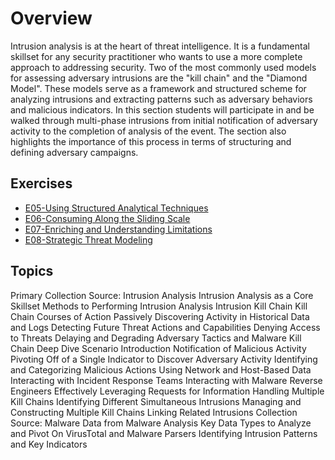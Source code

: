 # Overview

Intrusion analysis is at the heart of threat intelligence. It is a fundamental skillset for any security practitioner who wants to use a more complete approach to addressing security. Two of the most commonly used models for assessing adversary intrusions are the "kill chain" and the "Diamond Model". These models serve as a framework and structured scheme for analyzing intrusions and extracting patterns such as adversary behaviors and malicious indicators. In this section students will participate in and be walked through multi-phase intrusions from initial notification of adversary activity to the completion of analysis of the event. The section also highlights the importance of this process in terms of structuring and defining adversary campaigns.

## Exercises
* [E05-Using Structured Analytical Techniques](https://github.com/WeaveryHeavy/Threat-Intelligence-Tradecraft/blob/master/2%20Intrusion%20Analysis/Exercises/E05-Using%20Structured%20Analytical%20Techniques.md)
* [E06-Consuming Along the Sliding Scale](https://github.com/WeaveryHeavy/Threat-Intelligence-Tradecraft/blob/master/2%20Intrusion%20Analysis/Exercises/E06-Consuming%20Along%20the%20Sliding%20Scale)
* [E07-Enriching and Understanding Limitations](https://github.com/WeaveryHeavy/Threat-Intelligence-Tradecraft/blob/master/2%20Intrusion%20Analysis/Exercises/E07-Strategic%20Threat%20Modeling.md)
* [E08-Strategic Threat Modeling](https://github.com/WeaveryHeavy/Threat-Intelligence-Tradecraft/blob/master/2%20Intrusion%20Analysis/Exercises/E08-Enriching%20and%20Understanding%20Limitations.md)


## Topics

Primary Collection Source: Intrusion Analysis
Intrusion Analysis as a Core Skillset
Methods to Performing Intrusion Analysis
Intrusion Kill Chain
Kill Chain Courses of Action
Passively Discovering Activity in Historical Data and Logs
Detecting Future Threat Actions and Capabilities
Denying Access to Threats
Delaying and Degrading Adversary Tactics and Malware
Kill Chain Deep Dive
Scenario Introduction
Notification of Malicious Activity
Pivoting Off of a Single Indicator to Discover Adversary Activity
Identifying and Categorizing Malicious Actions
Using Network and Host-Based Data
Interacting with Incident Response Teams
Interacting with Malware Reverse Engineers
Effectively Leveraging Requests for Information
Handling Multiple Kill Chains
Identifying Different Simultaneous Intrusions
Managing and Constructing Multiple Kill Chains
Linking Related Intrusions
Collection Source: Malware
Data from Malware Analysis
Key Data Types to Analyze and Pivot On
VirusTotal and Malware Parsers
Identifying Intrusion Patterns and Key Indicators
